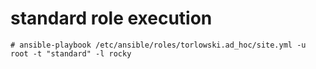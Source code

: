 
# standard role execution
```
# ansible-playbook /etc/ansible/roles/torlowski.ad_hoc/site.yml -u root -t "standard" -l rocky
```